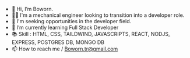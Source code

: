 - 👋 Hi, I’m Boworn.
- 👨‍🔧 I'm a mechanical engineer looking to transition into a developer role.
- 👀 I'm seeking opportunities in the developer field.
- 🌱 I’m currently learning Full Stack Developer
- 📚 Skill : HTML, CSS, TAILDWIND, JAVASCRIPTS, REACT, NODJS, EXPRESS, POSTGRES DB, MONGO DB
- 📫 How to reach me / Boworn.tr@gmail.com

<!---
SecTionXx/SecTionXx is a ✨ special ✨ repository because its `README.md` (this file) appears on your GitHub profile.
You can click the Preview link to take a look at your changes.
--->
